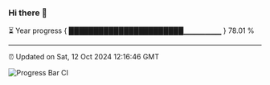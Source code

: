 ### Hi there 👋

⏳ Year progress { ███████████████████████▁▁▁▁▁▁▁ } 78.01 %

---

⏰ Updated on Sat, 12 Oct 2024 12:16:46 GMT

![Progress Bar CI](https://github.com/Shyam-Makwana/GitHub-Actions-Demo/workflows/Progress%20Bar%20CI/badge.svg)
